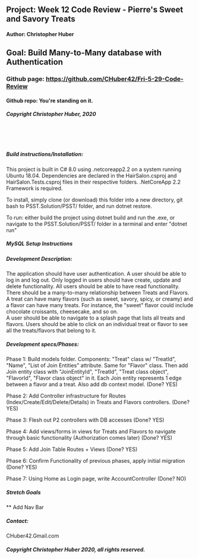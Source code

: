 ## Project: **Week 12 Code Review - Pierre's Sweet and Savory Treats**
#### Author: **Christopher Huber**
## Goal: Build Many-to-Many database with Authentication

### Github page: https://github.com/CHuber42/Fri-5-29-Code-Review
#### Github repo: You're standing on it.
##### Copyright Christopher Huber, 2020

&nbsp;
     
&nbsp;
         
##### Build instructions/Installation: 

This project is built in C# 8.0 using .netcoreapp2.2 on a system running Ubuntu 18.04.
Dependencies are declared in the HairSalon.csproj and HairSalon.Tests.csproj files in their respective folders.
.NetCoreApp 2.2 Framework is required.

To install, simply clone (or download) this folder into a new directory, git bash to PSST.Solution/PSST/ folder,
and run dotnet restore.

To run: either build the project using dotnet build and run the .exe, or navigate to the
PSST.Solution/PSST/ folder in a terminal and enter "dotnet run"

##### MySQL Setup Instructions

##### Development Description:

The application should have user authentication. A user should be able to log in and log out. Only logged in users should have create, update and delete functionality. All users should be able to have read functionality.   
There should be a many-to-many relationship between Treats and Flavors. A treat can have many flavors (such as sweet, savory, spicy, or creamy) and a flavor can have many treats. For instance, the "sweet" flavor could include chocolate croissants, cheesecake, and so on.   
A user should be able to navigate to a splash page that lists all treats and flavors. Users should be able to click on an individual treat or flavor to see all the treats/flavors that belong to it.    

##### Development specs/Phases:

Phase 1: Build models folder. Components: "Treat" class w/ "TreatId", "Name", "List of Join Entities" attribute. Same for "Flavor" class. Then add 
Join entity class with "JoinEntityId", "TreatId", "Treat class object", "FlavorId", "Flavor class object" in it. Each Join entity represents 1 edge
between a flavor and a treat. Also add db context model. (Done? YES)

Phase 2: Add Controller infrastructure for Routes (Index/Create/Edit/Delete/Details) in Treats and Flavors controllers. (Done? YES)   

Phase 3: Flesh out P2 controllers with DB accesses (Done? YES)  

Phase 4: Add views/forms in views for Treats and Flavors to navigate through basic functionality (Authorization comes later) (Done? YES)   

Phase 5: Add Join Table Routes + Views (Done? YES)   

Phase 6: Confirm Functionality of previous phases, apply initial migration (Done? YES)

Phase 7: Using Home as Login page, write AccountController (Done? NO)


##### Stretch Goals 

** Add Nav Bar

##### _Contact_:

CHuber42.Gmail.com

##### _Copyright Christopher Huber 2020, all rights reserved._







